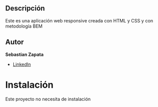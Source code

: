 ## Descripción

Este es una aplicación web responsive creada con HTML y CSS y con metodología BEM

## Autor
**Sebastian Zapata**

  *  [LinkedIn](https://www.linkedin.com/in/sebas-programador/)

# Instalación
Este proyecto no necesita de instalación
